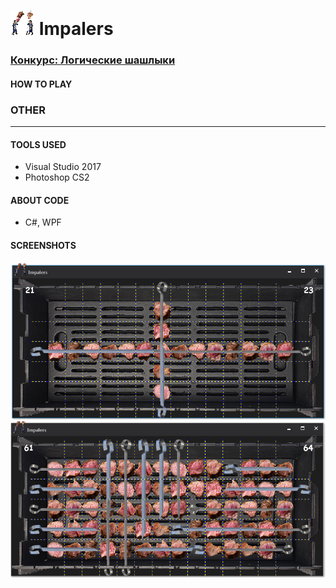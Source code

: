 ﻿# ![](readme/iconSmall.png) Impalers
### [Конкурс: Логические шашлыки](https://gamedev.ru/projects/forum/?id=237876)


#### HOW TO PLAY 
 


### OTHER
-----
#### TOOLS USED
 * Visual Studio 2017
 * Photoshop CS2
 
 
#### ABOUT CODE
 * C#, WPF
 
 
#### SCREENSHOTS
![](readme/scr1.png)
![](readme/scr2.png)
